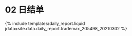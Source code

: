 # 02 日结单

{% include  templates/daily_report.liquid jdata=site.data.daily_report.trademax_205498_20210302 %}